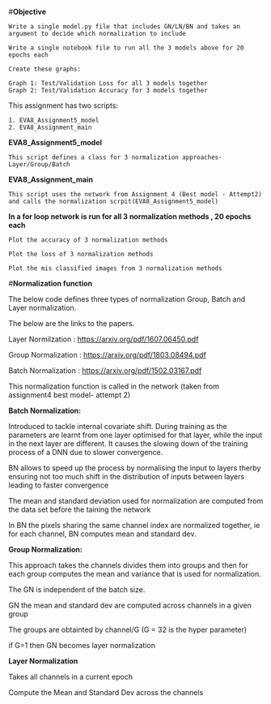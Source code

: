#**Objective**

    Write a single model.py file that includes GN/LN/BN and takes an argument to decide which normalization to include

    Write a single notebook file to run all the 3 models above for 20 epochs each

    Create these graphs:

    Graph 1: Test/Validation Loss for all 3 models together 
    Graph 2: Test/Validation Accuracy for 3 models together

This assignment has two scripts:

    1. EVA8_Assignment5_model
    2. EVA8_Assignment_main

**EVA8_Assignment5_model**

    This script defines a class for 3 normalization approaches- Layer/Group/Batch

**EVA8_Assignment_main**

    This script uses the network from Assignment 4 (Best model - Attempt2) and calls the normalization scrpit(EVA8_Assignment5_model)


**In a for loop network is run for all 3 normalization methods , 20 epochs each**

    Plot the accuracy of 3 normalization methods

    Plot the loss of 3 normalization methods

    Plot the mis classified images from 3 normalization methods
    
#**Normalization function**

The below code defines three types of normalization Group, Batch and Layer normalization.

The below are the links to the papers.

Layer Normilzation : https://arxiv.org/pdf/1607.06450.pdf

Group Normalization : https://arxiv.org/pdf/1803.08494.pdf

Batch Normalization : https://arxiv.org/pdf/1502.03167.pdf

This normalization function is called in the network (taken from assignment4 best model- attempt 2)

**Batch Normalization:**

Introduced to tackle internal covariate shift. During training as the parameters are learnt from one layer optimised for that layer, while the input in the next layer are different. It causes the slowing down of the training process of a DNN due to slower convergence.

BN allows to speed up the process by normalising the input to layers therby ensuring not too much shift in the distribution of inputs between layers leading to faster convergence

The mean and standard deviation used for normalization are computed from the data set before the taining the network

In BN the pixels sharing the same channel index are normalized together, ie for each channel, BN computes mean and standard dev.

**Group Normalization:**

This approach takes the channels divides them into groups and then for each group computes the mean and variance that is used for normalization.

The GN is independent of the batch size.

GN the mean and standard dev are computed across channels in a given group

The groups are obtainted by channel/G (G = 32 is the hyper parameter)

if G=1 then GN becomes layer normalization

**Layer Normalization**

Takes all channels in a current epoch

Compute the Mean and Standard Dev across the channels


